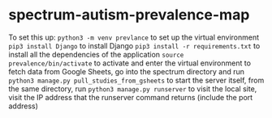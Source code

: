 # spectrum-autism-prevalence-map

To set this up:
`python3 -m venv prevlance` to set up the virtual environment
`pip3 install Django` to install Django
`pip3 install -r requirements.txt` to install all the dependencies of the application
`source prevalence/bin/activate` to activate and enter the virtual environment
to fetch data from Google Sheets, go into the spectrum directory and run `python3 manage.py pull_studies_from_gsheets`
to start the server itself, from the same directory, run `python3 manage.py runserver`
to visit the local site, visit the IP address that the runserver command returns (include the port address)
